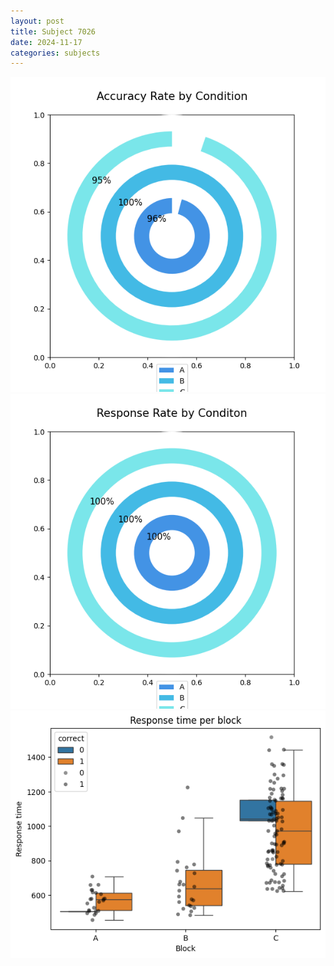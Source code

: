 ```yaml
---
layout: post
title: Subject 7026
date: 2024-11-17
categories: subjects
---
```


![](data/7026/run-5/7026_accuracy_rate.png)
![](data/7026/run-5/7026_response_rate.png)
![](data/7026/run-5/7026_rt.png)

